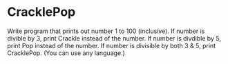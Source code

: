 # CracklePop


Write program that prints out number 1 to 100 (inclusive).
If number is divible by 3, print Crackle instead of the number. 
If number is divdible by 5, print Pop instead of the number.
If number is divisible by both 3 & 5, print CracklePop. (You can use any language.)
